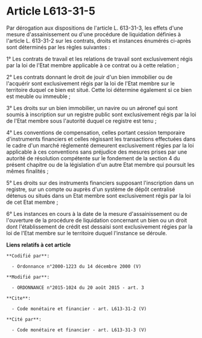 # Article L613-31-5

Par dérogation aux dispositions de l'article L. 613-31-3, les effets d'une mesure d'assainissement ou d'une procédure de
liquidation définies à l'article L. 613-31-2 sur les contrats, droits et instances énumérés ci-après sont déterminés par les
règles suivantes : 

1° Les contrats de travail et les relations de travail sont exclusivement régis par la loi de l'Etat membre applicable à ce
contrat ou à cette relation ; 

2° Les contrats donnant le droit de jouir d'un bien immobilier ou de l'acquérir sont exclusivement régis par la loi de l'Etat
membre sur le territoire duquel ce bien est situé. Cette loi détermine également si ce bien est meuble ou immeuble ; 

3° Les droits sur un bien immobilier, un navire ou un aéronef qui sont soumis à inscription sur un registre public sont
exclusivement régis par la loi de l'Etat membre sous l'autorité duquel ce registre est tenu ; 

4° Les conventions de compensation, celles portant cession temporaire d'instruments financiers et celles régissant les
transactions effectuées dans le cadre d'un marché réglementé demeurent exclusivement régies par la loi applicable à ces
conventions sans préjudice des mesures prises par une autorité de résolution compétente sur le fondement de la section 4 du
présent chapitre ou de la législation d'un autre Etat membre qui poursuit les mêmes finalités  ; 

5° Les droits sur des instruments financiers supposant l'inscription dans un registre, sur un compte ou auprès d'un système
de dépôt centralisé détenus ou situés dans un Etat membre sont exclusivement régis par la loi de cet Etat membre ; 

6° Les instances en cours à la date de la mesure d'assainissement ou de l'ouverture de la procédure de liquidation concernant
un bien ou un droit dont l'établissement de crédit est dessaisi sont exclusivement régies par la loi de l'Etat membre sur le
territoire duquel l'instance se déroule.

**Liens relatifs à cet article**

	**Codifié par**:

	  - Ordonnance n°2000-1223 du 14 décembre 2000 (V)

	**Modifié par**:

	  - ORDONNANCE n°2015-1024 du 20 août 2015 - art. 3

	**Cite**:

	  - Code monétaire et financier - art. L613-31-2 (V)

	**Cité par**:

	  - Code monétaire et financier - art. L613-31-3 (V)
